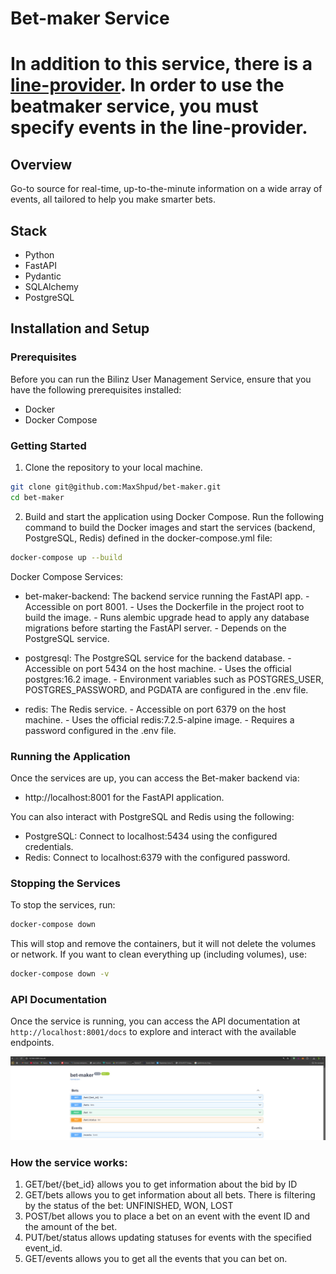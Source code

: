 # Bet-maker Service

# In addition to this service, there is a **[line-provider](https://github.com/MaxShpud/line-provider)**. In order to use the beatmaker service, you must specify events in the line-provider.

## Overview


Go-to source for real-time, up-to-the-minute information on a wide array of events, all tailored to help you make smarter bets.

## Stack

- Python
- FastAPI
- Pydantic
- SQLAlchemy
- PostgreSQL

## Installation and Setup

### Prerequisites

Before you can run the Bilinz User Management Service, ensure that you have the following prerequisites installed:

- Docker
- Docker Compose

### Getting Started

1. Clone the repository to your local machine.

```bash
git clone git@github.com:MaxShpud/bet-maker.git
cd bet-maker
```

2. Build and start the application using Docker Compose. Run the following command to build the Docker images and start the services (backend, PostgreSQL, Redis) defined in the docker-compose.yml file:
```bash
docker-compose up --build
```
Docker Compose Services:
- bet-maker-backend: The backend service running the FastAPI app.
      - Accessible on port 8001.
      - Uses the Dockerfile in the project root to build the image.
      - Runs alembic upgrade head to apply any database migrations before starting the FastAPI server.
      - Depends on the PostgreSQL service.

- postgresql: The PostgreSQL service for the backend database.
      - Accessible on port 5434 on the host machine.
      - Uses the official postgres:16.2 image.
      - Environment variables such as POSTGRES_USER, POSTGRES_PASSWORD, and PGDATA are configured in the .env file.

- redis: The Redis service.
      - Accessible on port 6379 on the host machine.
      - Uses the official redis:7.2.5-alpine image.
      - Requires a password configured in the .env file.


### Running the Application

Once the services are up, you can access the Bet-maker backend via:
- http://localhost:8001 for the FastAPI application.

You can also interact with PostgreSQL and Redis using the following:
- PostgreSQL: Connect to localhost:5434 using the configured credentials.
- Redis: Connect to localhost:6379 with the configured password.

### Stopping the Services
To stop the services, run:
```bash
docker-compose down
```
This will stop and remove the containers, but it will not delete the volumes or network. If you want to clean everything up (including volumes), use:
```bash
docker-compose down -v
```

### API Documentation

Once the service is running, you can access the API documentation at `http://localhost:8001/docs` to explore and interact with the available endpoints.

![API DOCS](readme_img/api_docs.jpg)

### How the service works:
1) GET/bet/{bet_id} allows you to get information about the bid by ID
2) GET/bets allows you to get information about all bets. There is filtering by the status of the bet: UNFINISHED, WON, LOST
3) POST/bet allows you to place a bet on an event with the event ID and the amount of the bet.
4) PUT/bet/status allows updating statuses for events with the specified event_id.
5) GET/events allows you to get all the events that you can bet on.